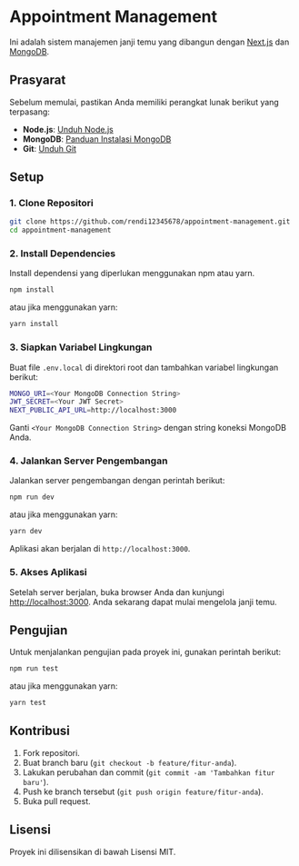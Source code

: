 # Appointment Management

Ini adalah sistem manajemen janji temu yang dibangun dengan [Next.js](https://nextjs.org/) dan [MongoDB](https://www.mongodb.com/).

## Prasyarat

Sebelum memulai, pastikan Anda memiliki perangkat lunak berikut yang terpasang:

- **Node.js**: [Unduh Node.js](https://nodejs.org/)
- **MongoDB**: [Panduan Instalasi MongoDB](https://www.mongodb.com/docs/manual/installation/)
- **Git**: [Unduh Git](https://git-scm.com/downloads)

## Setup

### 1. Clone Repositori

```bash
git clone https://github.com/rendi12345678/appointment-management.git
cd appointment-management
```

### 2. Install Dependencies

Install dependensi yang diperlukan menggunakan npm atau yarn.

```bash
npm install
```

atau jika menggunakan yarn:

```bash
yarn install
```

### 3. Siapkan Variabel Lingkungan

Buat file `.env.local` di direktori root dan tambahkan variabel lingkungan berikut:

```bash
MONGO_URI=<Your MongoDB Connection String>
JWT_SECRET=<Your JWT Secret>
NEXT_PUBLIC_API_URL=http://localhost:3000
```

Ganti `<Your MongoDB Connection String>` dengan string koneksi MongoDB Anda.

### 4. Jalankan Server Pengembangan

Jalankan server pengembangan dengan perintah berikut:

```bash
npm run dev
```

atau jika menggunakan yarn:

```bash
yarn dev
```

Aplikasi akan berjalan di `http://localhost:3000`.

### 5. Akses Aplikasi

Setelah server berjalan, buka browser Anda dan kunjungi [http://localhost:3000](http://localhost:3000). Anda sekarang dapat mulai mengelola janji temu.

## Pengujian

Untuk menjalankan pengujian pada proyek ini, gunakan perintah berikut:

```bash
npm run test
```

atau jika menggunakan yarn:

```bash
yarn test
```

## Kontribusi

1. Fork repositori.
2. Buat branch baru (`git checkout -b feature/fitur-anda`).
3. Lakukan perubahan dan commit (`git commit -am 'Tambahkan fitur baru'`).
4. Push ke branch tersebut (`git push origin feature/fitur-anda`).
5. Buka pull request.

## Lisensi

Proyek ini dilisensikan di bawah Lisensi MIT.
